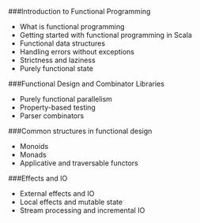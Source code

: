 ###Introduction to Functional Programming
* What is functional programming
* Getting started with functional programming in Scala
* Functional data structures
* Handling errors without exceptions
* Strictness and laziness
* Purely functional state


###Functional Design and Combinator Libraries
* Purely functional parallelism
* Property-based testing
* Parser combinators


###Common structures in functional design
* Monoids
* Monads
* Applicative and traversable functors


###Effects and IO
* External effects and IO
* Local effects and mutable state
* Stream processing and incremental IO 
